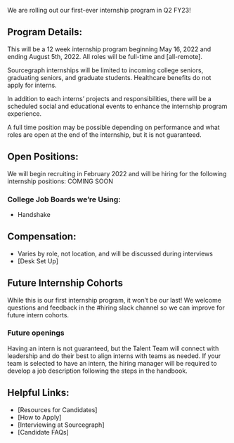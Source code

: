 We are rolling out our first-ever internship program in Q2 FY23! 

## Program Details: 
This will be a 12 week internship program beginning May 16, 2022 and ending August 5th, 2022. All roles will be full-time and [all-remote]. 

Sourcegraph internships will be limited to incoming college seniors, graduating seniors, and graduate students. Healthcare benefits do not apply for interns.

In addition to each interns’ projects and responsibilities, there will be a scheduled social and educational events to enhance the internship program experience.

A full time position may be possible depending on performance and what roles are open at the end of the internship, but it is not guaranteed.

## Open Positions:
We will begin recruiting in February 2022 and will be hiring for the following internship positions:
COMING SOON

### College Job Boards we’re Using:
- Handshake 

## Compensation:
- Varies by role, not location, and will be discussed during interviews
- [Desk Set Up]

## Future Internship Cohorts
While this is our first internship program, it won’t be our last! We welcome questions and feedback in the #hiring slack channel so we can improve for future intern cohorts.

### Future openings
Having an intern is not guaranteed, but the Talent Team will connect with leadership and do their best to align interns with teams as needed. 
If your team is selected to have an intern, the hiring manager will be required to develop a job description following the steps in the handbook.

## Helpful Links: 
- [Resources for Candidates]
- [How to Apply]
- [Interviewing at Sourcegraph]
- [Candidate FAQs]

